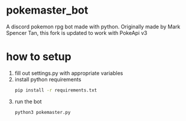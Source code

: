 # pokemaster_bot
A discord pokemon rpg bot made with python. Originally made by Mark Spencer Tan, this fork is updated to work with PokeApi v3

# how to setup
1. fill out settings.py with appropriate variables
1. install python requirements
    ```bash
    pip install -r requirements.txt
    ```
1. run the bot
    ```bash
    python3 pokemaster.py
    ```